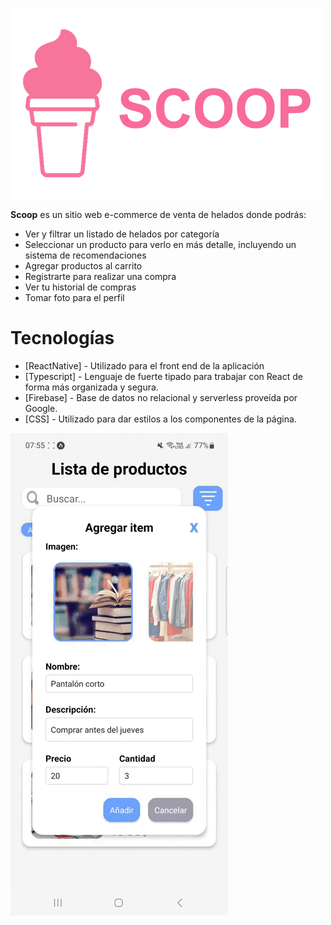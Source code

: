 ![SCOOP](./readme/readme-logo.png)

**Scoop** es un sitio web e-commerce de venta de helados donde podrás:

- Ver y filtrar un listado de helados por categoría
- Seleccionar un producto para verlo en más detalle, incluyendo un sistema de recomendaciones
- Agregar productos al carrito
- Registrarte para realizar una compra
- Ver tu historial de compras
- Tomar foto para el perfil

# Tecnologías

- [ReactNative] - Utilizado para el front end de la aplicación
- [Typescript] - Lenguaje de fuerte tipado para trabajar con React de forma más organizada y segura.
- [Firebase] - Base de datos no relacional y serverless proveída por Google.
- [CSS] - Utilizado para dar estilos a los componentes de la página.

![readme](./readme/gif.gif)

